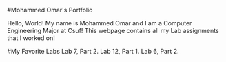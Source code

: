 #Mohammed Omar's Portfolio

Hello, World! My name is Mohammed Omar and I am a Computer Engineering Major at Csuf!
This webpage contains all my Lab assignments that I worked on!

#My Favorite Labs
Lab 7, Part 2.
Lab 12, Part 1.
Lab 6, Part 2.